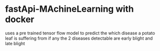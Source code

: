 # fastApi-MAchineLearning with docker
uses a pre trained tensor flow model to predict the which disease a potato leaf is suffering from if any
the 2 diseases detectable are early blight and late blight
